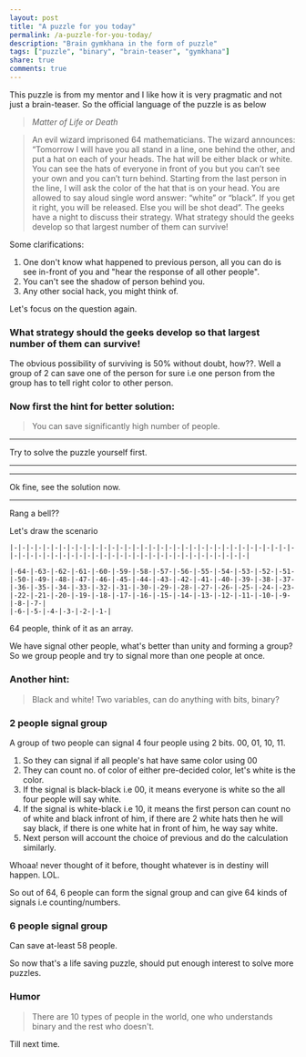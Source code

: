 ```yaml
---
layout: post
title: "A puzzle for you today"
permalink: /a-puzzle-for-you-today/
description: "Brain gymkhana in the form of puzzle"
tags: ["puzzle", "binary", "brain-teaser", "gymkhana"]
share: true
comments: true
---
```


This puzzle is from my mentor and I like how it is very pragmatic and not just a brain-teaser. So the official language of the puzzle is as below


>*Matter of Life or Death*

> An evil wizard imprisoned 64
mathematicians. The wizard announces: “Tomorrow I will have you all
stand in a line, one behind the other, and put a hat on each of your
heads. The hat will be either black or white. You can see the hats of
everyone in front of you but you can’t see your own and you can’t turn
behind. Starting from the last person in the line, I will ask the color of
the hat that is on your head. You are allowed to say aloud single word
answer: “white” or “black”. If you get it right, you will be released. Else
you will be shot dead”. The geeks have a night to discuss their strategy.
What strategy should the geeks develop so that largest number of them can survive!

Some clarifications:
1. One don't know what happened to previous person, all you can do is see in-front of you and "hear the response of all other people".
2. You can't see the shadow of person behind you.
3. Any other social hack, you might think of.

Let's focus on the question again.

### What strategy should the geeks develop so that largest number of them can survive!

The obvious possibility of surviving is 50% without doubt, how??. Well a group of 2 can save one of the person for sure i.e one person from the group has to tell right color to other person.

### Now first the hint for better solution:

> You can save significantly high number of people.

<hr>
Try to solve the puzzle yourself first.
<hr>

<hr>
Ok fine, see the solution now.
<hr>

Rang a bell??

Let's draw the scenario 
```
|-|-|-|-|-|-|-|-|-|-|-|-|-|-|-|-|-|-|-|-|-|-|-|-|-|-|-|-|-|-|-|-|-|-|-|-|-|-|-|-|-|-|-|-|-|-|-|-|-|-|-|-|-|-|-|-|-|-|-|-|-|-|-|-|

|-64-|-63-|-62-|-61-|-60-|-59-|-58-|-57-|-56-|-55-|-54-|-53-|-52-|-51-|-50-|-49-|-48-|-47-|-46-|-45-|-44-|-43-|-42-|-41-|-40-|-39-|-38-|-37-|-36-|-35-|-34-|-33-|-32-|-31-|-30-|-29-|-28-|-27-|-26-|-25-|-24-|-23-|-22-|-21-|-20-|-19-|-18-|-17-|-16-|-15-|-14-|-13-|-12-|-11-|-10-|-9-|-8-|-7-|
|-6-|-5-|-4-|-3-|-2-|-1-|
```
64 people, think of it as an array.

We have signal other people, what's better than unity and forming a group? So we group people and try to signal more than one people at once.

### Another hint:
> Black and white! Two variables, can do anything with bits, binary? 

### 2 people signal group
A group of two people can signal 4 four people using 2 bits. 00, 01, 10, 11.
1. So they can signal if all people's hat have same color using 00
2. They can count no. of color of either pre-decided color, let's white is the color. 
3. If the signal is black-black i.e 00, it means everyone is white so the all four people will say white.
4. If the signal is white-black i.e 10, it means the first person can count no of white and black infront of him, if there are 2 white hats then he will say black, if there is one white hat in front of him, he way say white.
5. Next person will account the choice of previous and do the calculation similarly.

Whoaa! never thought of it before, thought whatever is in destiny will happen. LOL.

So out of 64, 6 people can form the signal group and can give 64 kinds of signals i.e counting/numbers.

### 6 people signal group
Can save at-least 58 people.

So now that's a life saving puzzle, should put enough interest to solve more puzzles.

### Humor
> There are 10 types of people in the world, one who understands binary and the rest who doesn't.

Till next time.
